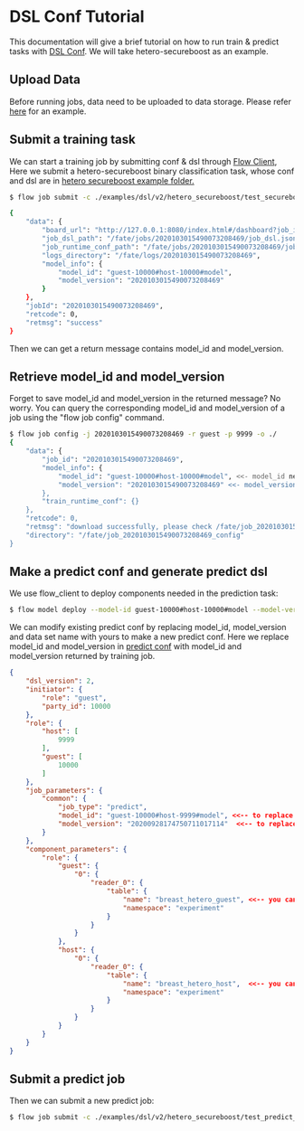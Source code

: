 # DSL Conf Tutorial

This documentation will give a brief tutorial on how to run train & predict tasks with [DSL Conf](dsl_conf_v2_setting_guide.md).
We will take hetero-secureboost as an example.
	
## Upload Data

Before running jobs, data need to be uploaded to data storage. Please refer [here](./upload_data_guide.md) for an example.

## Submit a training task
We can start a training job by submitting conf & dsl through [Flow Client](../../api/fate_client/flow_client.rst),
Here we submit a hetero-secureboost binary classification task, whose conf and dsl are in [hetero secureboost example 
folder.](../../../examples/dsl/v2/hetero_secureboost)

```sh
$ flow job submit -c ./examples/dsl/v2/hetero_secureboost/test_secureboost_train_binary_conf.json -d ./examples/dsl/v2/hetero_secureboost/test_secureboost_train_dsl.json

{
    "data": {
        "board_url": "http://127.0.0.1:8080/index.html#/dashboard?job_id=2020103015490073208469&role=guest&party_id=10000",
        "job_dsl_path": "/fate/jobs/2020103015490073208469/job_dsl.json",
        "job_runtime_conf_path": "/fate/jobs/2020103015490073208469/job_runtime_conf.json",
        "logs_directory": "/fate/logs/2020103015490073208469",
        "model_info": {
            "model_id": "guest-10000#host-10000#model",
            "model_version": "2020103015490073208469"
        }
    },
    "jobId": "2020103015490073208469",
    "retcode": 0,
    "retmsg": "success"
}
```

Then we can get a return message contains model_id and model_version.

## Retrieve model_id and model_version
Forget to save model_id and model_version in the returned message? No worry. 
You can query the corresponding model_id and model_version of a job using the "flow job config" command.

```sh
$ flow job config -j 2020103015490073208469 -r guest -p 9999 -o ./
{
    "data": {
        "job_id": "2020103015490073208469",
        "model_info": {
            "model_id": "guest-10000#host-10000#model", <<- model_id needed for prediction tasks
            "model_version": "2020103015490073208469" <<- model_version needed for prediction tasks
        },
        "train_runtime_conf": {}
    },
    "retcode": 0,
    "retmsg": "download successfully, please check /fate/job_2020103015490073208469_config directory",
    "directory": "/fate/job_2020103015490073208469_config"
}
```
## Make a predict conf and generate predict dsl

We use flow_client to deploy components needed in the prediction task:

```sh
$ flow model deploy --model-id guest-10000#host-10000#model --model-version 2020103015490073208469 --cpn-list "dataio_0, intersection_0, hetero_secure_boost_0"
```

We can modify existing predict conf by replacing model_id, model_version and data set name with yours to make a new 
predict conf.
Here we replace model_id and model_version in [predict conf](../../../examples/dsl/v2/hetero_secureboost/test_predict_conf.json) 
with model_id and model_version returned by training job.

```json
{
    "dsl_version": 2,
    "initiator": {
        "role": "guest",
        "party_id": 10000
    },
    "role": {
        "host": [
            9999
        ],
        "guest": [
            10000
        ]
    },
    "job_parameters": {
        "common": {
            "job_type": "predict",
            "model_id": "guest-10000#host-9999#model", <<-- to replace
            "model_version": "20200928174750711017114"  <<-- to replace
        }
    },
    "component_parameters": {
        "role": {
            "guest": {
                "0": {
                    "reader_0": {
                        "table": {
                            "name": "breast_hetero_guest", <<-- you can set new dataset here
                            "namespace": "experiment"
                        }
                    }
                }
            },
            "host": {
                "0": {
                    "reader_0": {
                        "table": {
                            "name": "breast_hetero_host",  <<-- you can set new dataset here
                            "namespace": "experiment"
                        }
                    }
                }
            }
        }
    }
}
```

## Submit a predict job
Then we can submit a new predict job:

```sh    
$ flow job submit -c ./examples/dsl/v2/hetero_secureboost/test_predict_conf.json
```

